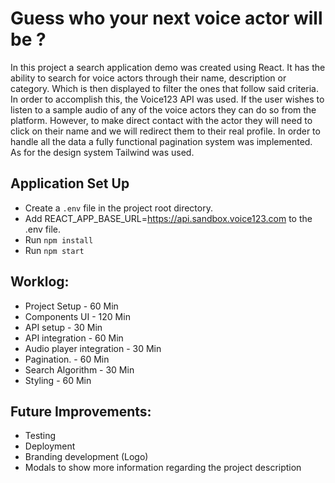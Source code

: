 # Guess who your next voice actor will be ?

In this project a search application demo was created using React. It has the ability to search for voice actors through their name, description or category. Which is then displayed to filter the ones that follow said criteria. In order to accomplish this, the Voice123 API was used. If the user wishes to listen to a sample audio of any of the voice actors they can do so from the platform. However, to make direct contact with the actor they will need to click on their name and we will redirect them to their real profile. In order to handle all the data a fully functional pagination system was implemented. As for the design system Tailwind was used. 

## Application Set Up

- Create a `.env` file in the project root directory.
- Add REACT_APP_BASE_URL=https://api.sandbox.voice123.com to the .env file.
- Run `npm install` 
- Run `npm start` 

## Worklog:

- Project Setup - 60 Min 
- Components UI - 120 Min
- API setup - 30 Min
- API integration - 60 Min
- Audio player integration - 30 Min
- Pagination. - 60 Min
- Search Algorithm -  30 Min
- Styling - 60 Min

## Future Improvements:

- Testing 
- Deployment
- Branding development (Logo)
- Modals to show more information regarding the project description


